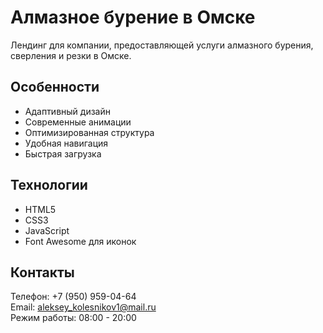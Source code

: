 # Алмазное бурение в Омске

Лендинг для компании, предоставляющей услуги алмазного бурения, сверления и резки в Омске.

## Особенности

- Адаптивный дизайн
- Современные анимации
- Оптимизированная структура
- Удобная навигация
- Быстрая загрузка

## Технологии

- HTML5
- CSS3
- JavaScript
- Font Awesome для иконок

## Контакты

Телефон: +7 (950) 959-04-64  
Email: aleksey_kolesnikov1@mail.ru  
Режим работы: 08:00 - 20:00 